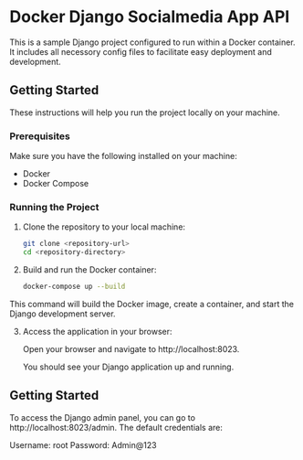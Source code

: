 # Docker Django Socialmedia App API

This is a sample Django project configured to run within a Docker container. It includes all necessory config files to facilitate easy deployment and development.

## Getting Started

These instructions will help you run the project locally on your machine.

### Prerequisites

Make sure you have the following installed on your machine:

- Docker
- Docker Compose

### Running the Project

1. Clone the repository to your local machine:

   ```bash
   git clone <repository-url>
   cd <repository-directory>

2. Build and run the Docker container:

    ```bash
    docker-compose up --build

This command will build the Docker image, create a container, and start the Django development server.

3. Access the application in your browser:

    Open your browser and navigate to http://localhost:8023.

    You should see your Django application up and running.



## Getting Started
To access the Django admin panel, you can go to http://localhost:8023/admin. The default credentials are:

Username: root
Password: Admin@123